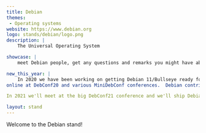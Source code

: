 ```yaml
---
title: Debian
themes:
 - Operating systems
website: https://www.debian.org
logo: stands/debian/logo.png
description: |
    The Universal Operating System

showcase: |
    meet Debian people, get any questions and remarks you might have about Debian answered by Debian people, have fun

new_this_year: |
    In 2020 we have been working on getting Debian 11/Bullseye ready for release, and we organized and met
online at DebConf20 and various MiniDebConf conferences.  Debian contributors are now more geographically diverse: lots of activity in e.g. India and Brazil.

In 2021 we'll meet at the big DebConf21 conference and we'll ship Debian 11/bullseye.

layout: stand
---
```

Welcome to the Debian stand!
